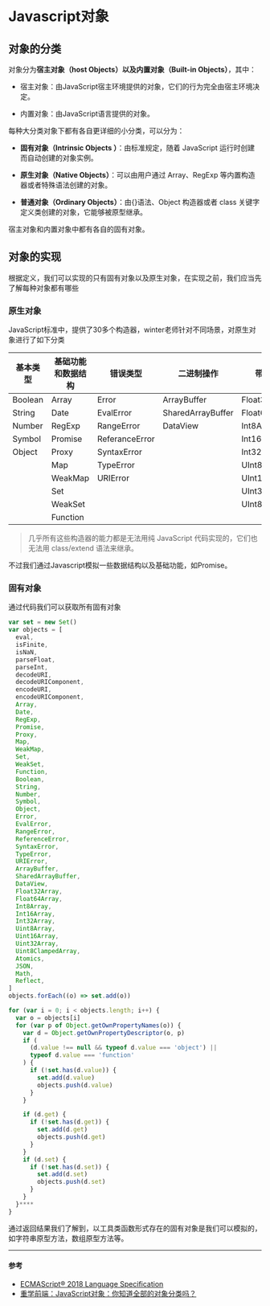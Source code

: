 # Javascript对象

## 对象的分类

对象分为**宿主对象（host Objects）**以及**内置对象（Built-in Objects）**，其中：

- 宿主对象：由JavaScript宿主环境提供的对象，它们的行为完全由宿主环境决定。

- 内置对象：由JavaScript语言提供的对象。

每种大分类对象下都有各自更详细的小分类，可以分为：

- **固有对象（Intrinsic Objects ）**：由标准规定，随着 JavaScript 运行时创建而自动创建的对象实例。

- **原生对象（Native Objects）**：可以由用户通过 Array、RegExp 等内置构造器或者特殊语法创建的对象。

- **普通对象（Ordinary Objects）**：由{}语法、Object 构造器或者 class 关键字定义类创建的对象，它能够被原型继承。

宿主对象和内置对象中都有各自的固有对象。

## 对象的实现

根据定义，我们可以实现的只有固有对象以及原生对象，在实现之前，我们应当先了解每种对象都有哪些

### 原生对象

JavaScript标准中，提供了30多个构造器，winter老师针对不同场景，对原生对象进行了如下分类

| 基本类型 | 基础功能和数据结构 | 错误类型       | 二进制操作        | 带类型的数组      |
| -------- | ------------------ | -------------- | ----------------- | ----------------- |
| Boolean  | Array              | Error          | ArrayBuffer       | Float32Array      |
| String   | Date               | EvalError      | SharedArrayBuffer | Float64Array      |
| Number   | RegExp             | RangeError     | DataView          | Int8Array         |
| Symbol   | Promise            | ReferanceError |                   | Int16Array        |
| Object   | Proxy              | SyntaxError    |                   | Int32Array        |
|          | Map                | TypeError      |                   | UInt8Array        |
|          | WeakMap            | URIError       |                   | UInt16Array       |
|          | Set                |                |                   | UInt32Array       |
|          | WeakSet            |                |                   | UInt8ClampedArray |
|          | Function           |                |                   |                   |

> 几乎所有这些构造器的能力都是无法用纯 JavaScript 代码实现的，它们也无法用 class/extend 语法来继承。

不过我们通过Javascript模拟一些数据结构以及基础功能，如Promise。

### 固有对象

通过代码我们可以获取所有固有对象

```javascript
var set = new Set()
var objects = [
  eval,
  isFinite,
  isNaN,
  parseFloat,
  parseInt,
  decodeURI,
  decodeURIComponent,
  encodeURI,
  encodeURIComponent,
  Array,
  Date,
  RegExp,
  Promise,
  Proxy,
  Map,
  WeakMap,
  Set,
  WeakSet,
  Function,
  Boolean,
  String,
  Number,
  Symbol,
  Object,
  Error,
  EvalError,
  RangeError,
  ReferenceError,
  SyntaxError,
  TypeError,
  URIError,
  ArrayBuffer,
  SharedArrayBuffer,
  DataView,
  Float32Array,
  Float64Array,
  Int8Array,
  Int16Array,
  Int32Array,
  Uint8Array,
  Uint16Array,
  Uint32Array,
  Uint8ClampedArray,
  Atomics,
  JSON,
  Math,
  Reflect,
]
objects.forEach((o) => set.add(o))

for (var i = 0; i < objects.length; i++) {
  var o = objects[i]
  for (var p of Object.getOwnPropertyNames(o)) {
    var d = Object.getOwnPropertyDescriptor(o, p)
    if (
      (d.value !== null && typeof d.value === 'object') ||
      typeof d.value === 'function'
    ) {
      if (!set.has(d.value)) {
        set.add(d.value)
        objects.push(d.value)
      }
    }

    if (d.get) {
      if (!set.has(d.get)) {
        set.add(d.get)
        objects.push(d.get)
      }
    }
    if (d.set) {
      if (!set.has(d.set)) {
        set.add(d.set)
        objects.push(d.set)
      }
    }
  }****
}

```
通过返回结果我们了解到，以工具类函数形式存在的固有对象是我们可以模拟的，如字符串原型方法，数组原型方法等。

---

#### 参考

- [ECMAScript® 2018 Language Specification](https://www.ecma-international.org/ecma-262/9.0/index.html)
- [重学前端：JavaScript对象：你知道全部的对象分类吗？](https://time.geekbang.org/column/article/80011)